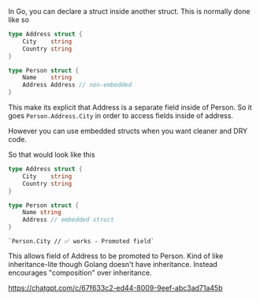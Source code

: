 In Go, you can declare a struct inside another struct. This is normally done like so

```go
type Address struct {
	City    string
	Country string
}

type Person struct {
	Name    string
	Address Address // non-embedded
}
```

This make its explicit that Address is a separate field inside of Person. So it goes `Person.Address.City` in order to access fields inside of address.

However you can use embedded structs when you want cleaner and DRY code. 

So that would look like this

```go
type Address struct {
	City    string
	Country string
}

type Person struct {
	Name string
	Address // embedded struct
}
```

	`Person.City // ✅ works - Promoted field`

This allows field of Address to be promoted to Person. Kind of like inheritance-lite though Golang doesn't have inheritance. Instead encourages "composition" over inheritance.

https://chatgpt.com/c/67f633c2-ed44-8009-9eef-abc3ad71a45b

